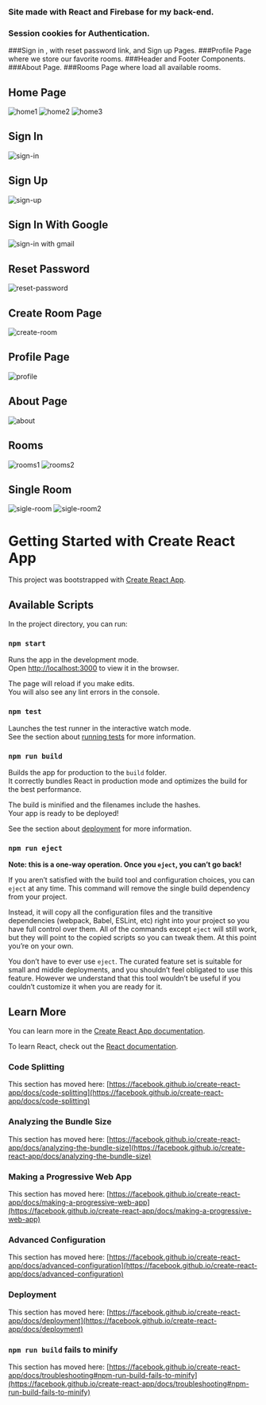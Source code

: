 ### Site made with React and Firebase for my back-end.
### Session cookies for Authentication.
###Sign in , with reset password link, and Sign up Pages.
###Profile Page where we store our favorite rooms.
###Header and Footer Components.
###About Page.
###Rooms Page where load all available rooms.
## Home Page
![home1](https://user-images.githubusercontent.com/23016548/113547908-5de9db80-95f7-11eb-9c75-ac5353b4a062.png)
![home2](https://user-images.githubusercontent.com/23016548/113547963-70fcab80-95f7-11eb-91f9-95ea1debf2ce.png)
![home3](https://user-images.githubusercontent.com/23016548/113547995-7b1eaa00-95f7-11eb-9159-e55dd7796e46.png)
## Sign In 
![sign-in](https://user-images.githubusercontent.com/23016548/113548653-95a55300-95f8-11eb-9743-2c0db33135f4.png)
## Sign Up 
![sign-up](https://user-images.githubusercontent.com/23016548/113548019-8376e500-95f7-11eb-8bd9-835fd69c4c16.png)
## Sign In With Google
![sign-in with gmail](https://user-images.githubusercontent.com/23016548/113548028-87a30280-95f7-11eb-8874-9ac2030dd216.png)
## Reset Password 
![reset-password](https://user-images.githubusercontent.com/23016548/113548041-8a9df300-95f7-11eb-83bc-afa4dc915fe9.png)
## Create Room Page
![create-room](https://user-images.githubusercontent.com/23016548/113548049-8e317a00-95f7-11eb-8ba9-bf7b426bf469.png)
## Profile Page
![profile](https://user-images.githubusercontent.com/23016548/113548066-94bff180-95f7-11eb-8f89-effdc5c3fa1d.png)
## About Page
![about](https://user-images.githubusercontent.com/23016548/113548076-98537880-95f7-11eb-82b1-e1b3068a3120.png)
## Rooms
![rooms1](https://user-images.githubusercontent.com/23016548/113548088-9c7f9600-95f7-11eb-995b-f0ff5949d0f6.png)
![rooms2](https://user-images.githubusercontent.com/23016548/113548089-9d182c80-95f7-11eb-94d9-c68c40876337.png)
## Single Room
![sigle-room](https://user-images.githubusercontent.com/23016548/113548108-a30e0d80-95f7-11eb-936a-6b09eb522e97.png)
![sigle-room2](https://user-images.githubusercontent.com/23016548/113548104-a2757700-95f7-11eb-8170-5dcaf9609870.png)

# Getting Started with Create React App

This project was bootstrapped with [Create React App](https://github.com/facebook/create-react-app).

## Available Scripts

In the project directory, you can run:

### `npm start`

Runs the app in the development mode.\
Open [http://localhost:3000](http://localhost:3000) to view it in the browser.

The page will reload if you make edits.\
You will also see any lint errors in the console.

### `npm test`

Launches the test runner in the interactive watch mode.\
See the section about [running tests](https://facebook.github.io/create-react-app/docs/running-tests) for more information.

### `npm run build`

Builds the app for production to the `build` folder.\
It correctly bundles React in production mode and optimizes the build for the best performance.

The build is minified and the filenames include the hashes.\
Your app is ready to be deployed!

See the section about [deployment](https://facebook.github.io/create-react-app/docs/deployment) for more information.

### `npm run eject`

**Note: this is a one-way operation. Once you `eject`, you can’t go back!**

If you aren’t satisfied with the build tool and configuration choices, you can `eject` at any time. This command will remove the single build dependency from your project.

Instead, it will copy all the configuration files and the transitive dependencies (webpack, Babel, ESLint, etc) right into your project so you have full control over them. All of the commands except `eject` will still work, but they will point to the copied scripts so you can tweak them. At this point you’re on your own.

You don’t have to ever use `eject`. The curated feature set is suitable for small and middle deployments, and you shouldn’t feel obligated to use this feature. However we understand that this tool wouldn’t be useful if you couldn’t customize it when you are ready for it.

## Learn More

You can learn more in the [Create React App documentation](https://facebook.github.io/create-react-app/docs/getting-started).

To learn React, check out the [React documentation](https://reactjs.org/).

### Code Splitting

This section has moved here: [https://facebook.github.io/create-react-app/docs/code-splitting](https://facebook.github.io/create-react-app/docs/code-splitting)

### Analyzing the Bundle Size

This section has moved here: [https://facebook.github.io/create-react-app/docs/analyzing-the-bundle-size](https://facebook.github.io/create-react-app/docs/analyzing-the-bundle-size)

### Making a Progressive Web App

This section has moved here: [https://facebook.github.io/create-react-app/docs/making-a-progressive-web-app](https://facebook.github.io/create-react-app/docs/making-a-progressive-web-app)

### Advanced Configuration

This section has moved here: [https://facebook.github.io/create-react-app/docs/advanced-configuration](https://facebook.github.io/create-react-app/docs/advanced-configuration)

### Deployment

This section has moved here: [https://facebook.github.io/create-react-app/docs/deployment](https://facebook.github.io/create-react-app/docs/deployment)

### `npm run build` fails to minify

This section has moved here: [https://facebook.github.io/create-react-app/docs/troubleshooting#npm-run-build-fails-to-minify](https://facebook.github.io/create-react-app/docs/troubleshooting#npm-run-build-fails-to-minify)
